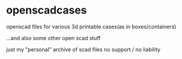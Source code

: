 # openscadcases
openscad files for various 3d printable cases(as in boxes/containers)

...and also some other open scad stuff

just my "personal" archive of scad files no support / no liability
